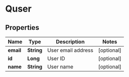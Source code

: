 
# Quser

## Properties
Name | Type | Description | Notes
------------ | ------------- | ------------- | -------------
**email** | **String** | User email address |  [optional]
**id** | **Long** | User ID |  [optional]
**name** | **String** | User name |  [optional]



